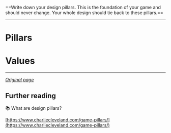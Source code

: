 
==Write down your design pillars. This is the foundation of your game and should never change. Your whole design should tie back to these pillars.==

--- 

# Pillars

# Values

---

*[Original page](https://glamorous-save-06a.notion.site/Design-pillars-9940ee7303424cfa80caa59c8bc7c248)*

## Further reading

📚 What are design pillars? 

[https://www.charliecleveland.com/game-pillars/](https://www.charliecleveland.com/game-pillars/)
